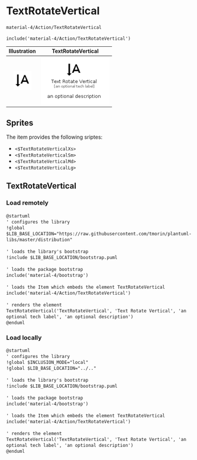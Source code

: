 # TextRotateVertical


```text
material-4/Action/TextRotateVertical
```

```text
include('material-4/Action/TextRotateVertical')
```



| Illustration | TextRotateVertical |
| :---: | :---: |
| ![illustration for Illustration](../../material-4/Action/TextRotateVertical.png) | ![illustration for TextRotateVertical](../../material-4/Action/TextRotateVertical.Local.png) |



## Sprites
The item provides the following sriptes:

- `<$TextRotateVerticalXs>`
- `<$TextRotateVerticalSm>`
- `<$TextRotateVerticalMd>`
- `<$TextRotateVerticalLg>`





## TextRotateVertical

### Load remotely
```plantuml
@startuml
' configures the library
!global $LIB_BASE_LOCATION="https://raw.githubusercontent.com/tmorin/plantuml-libs/master/distribution"

' loads the library's bootstrap
!include $LIB_BASE_LOCATION/bootstrap.puml

' loads the package bootstrap
include('material-4/bootstrap')

' loads the Item which embeds the element TextRotateVertical
include('material-4/Action/TextRotateVertical')

' renders the element
TextRotateVertical('TextRotateVertical', 'Text Rotate Vertical', 'an optional tech label', 'an optional description')
@enduml
```

### Load locally
```plantuml
@startuml
' configures the library
!global $INCLUSION_MODE="local"
!global $LIB_BASE_LOCATION="../.."

' loads the library's bootstrap
!include $LIB_BASE_LOCATION/bootstrap.puml

' loads the package bootstrap
include('material-4/bootstrap')

' loads the Item which embeds the element TextRotateVertical
include('material-4/Action/TextRotateVertical')

' renders the element
TextRotateVertical('TextRotateVertical', 'Text Rotate Vertical', 'an optional tech label', 'an optional description')
@enduml
```

